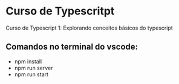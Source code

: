 # Curso de Typescritpt

Curso de Typescript 1: Explorando conceitos básicos do typescript

## Comandos no terminal do vscode:
- npm install
- npm run server
- npm run start
